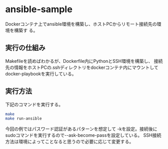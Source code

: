 # ansible-sample

Dockerコンテナ上でansible環境を構築し、ホストPCからリモート接続先の環境を構築す
る。

## 実行の仕組み

Makefileを読めばわかるが、Dockerfile内にPythonとSSH環境を構築し、
接続先の情報をホストPCの.sshディレクトリをdockerコンテナ内にマウントして
docker-playbookを実行している。

## 実行方法

下記のコマンドを実行する。

```bash
make
make run-ansible
```

今回の例ではパスワード認証があるパターンを想定して
-kを設定。接続後にsudoコマンドを実行するので--ask-become-passを設定している。
SSH接続方法は環境によってことなると思うので必要に応じて変更する。

